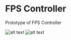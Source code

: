 # FPS Controller
 
Prototype of FPS Controller

![alt text](https://i.imgur.com/MmsLb7A.png)
![alt text](https://i.imgur.com/56yVsnR.png)

